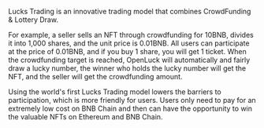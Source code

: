 Lucks Trading is an innovative trading model that combines CrowdFunding & Lottery Draw.


For example, a seller sells an NFT through crowdfunding for 10BNB, divides it into 1,000 shares, and the unit price is 0.01BNB. All users can participate at the price of 0.01BNB, and if you buy 1 share, you will get 1 ticket. When the crowdfunding target is reached, OpenLuck will automatically and fairly draw a lucky number, the winner who holds the lucky number will get the NFT, and the seller will get the crowdfunding amount.

Using the world's first Lucks Trading model lowers the barriers to participation, which is more friendly for users. Users only need to pay for an extremely low cost on BNB Chain and then can have the opportunity to win the valuable NFTs on Ethereum and BNB Chain.

